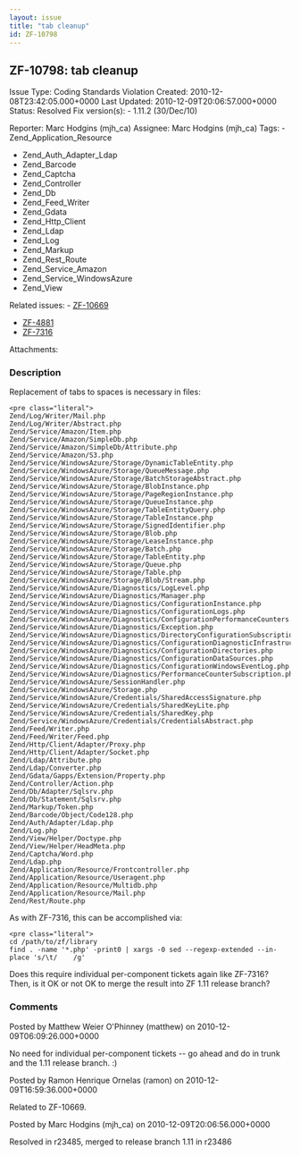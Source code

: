 ```yaml
---
layout: issue
title: "tab cleanup"
id: ZF-10798
---
```


ZF-10798: tab cleanup
---------------------

 Issue Type: Coding Standards Violation Created: 2010-12-08T23:42:05.000+0000 Last Updated: 2010-12-09T20:06:57.000+0000 Status: Resolved Fix version(s): - 1.11.2 (30/Dec/10)
 
 Reporter:  Marc Hodgins (mjh\_ca)  Assignee:  Marc Hodgins (mjh\_ca)  Tags: - Zend\_Application\_Resource
- Zend\_Auth\_Adapter\_Ldap
- Zend\_Barcode
- Zend\_Captcha
- Zend\_Controller
- Zend\_Db
- Zend\_Feed\_Writer
- Zend\_Gdata
- Zend\_Http\_Client
- Zend\_Ldap
- Zend\_Log
- Zend\_Markup
- Zend\_Rest\_Route
- Zend\_Service\_Amazon
- Zend\_Service\_WindowsAzure
- Zend\_View
 
 Related issues: - [ZF-10669](/issues/browse/ZF-10669)
- [ZF-4881](/issues/browse/ZF-4881)
- [ZF-7316](/issues/browse/ZF-7316)
 
 Attachments: 
### Description

Replacement of tabs to spaces is necessary in files:

 
    <pre class="literal">
    Zend/Log/Writer/Mail.php
    Zend/Log/Writer/Abstract.php
    Zend/Service/Amazon/Item.php
    Zend/Service/Amazon/SimpleDb.php
    Zend/Service/Amazon/SimpleDb/Attribute.php
    Zend/Service/Amazon/S3.php
    Zend/Service/WindowsAzure/Storage/DynamicTableEntity.php
    Zend/Service/WindowsAzure/Storage/QueueMessage.php
    Zend/Service/WindowsAzure/Storage/BatchStorageAbstract.php
    Zend/Service/WindowsAzure/Storage/BlobInstance.php
    Zend/Service/WindowsAzure/Storage/PageRegionInstance.php
    Zend/Service/WindowsAzure/Storage/QueueInstance.php
    Zend/Service/WindowsAzure/Storage/TableEntityQuery.php
    Zend/Service/WindowsAzure/Storage/TableInstance.php
    Zend/Service/WindowsAzure/Storage/SignedIdentifier.php
    Zend/Service/WindowsAzure/Storage/Blob.php
    Zend/Service/WindowsAzure/Storage/LeaseInstance.php
    Zend/Service/WindowsAzure/Storage/Batch.php
    Zend/Service/WindowsAzure/Storage/TableEntity.php
    Zend/Service/WindowsAzure/Storage/Queue.php
    Zend/Service/WindowsAzure/Storage/Table.php
    Zend/Service/WindowsAzure/Storage/Blob/Stream.php
    Zend/Service/WindowsAzure/Diagnostics/LogLevel.php
    Zend/Service/WindowsAzure/Diagnostics/Manager.php
    Zend/Service/WindowsAzure/Diagnostics/ConfigurationInstance.php
    Zend/Service/WindowsAzure/Diagnostics/ConfigurationLogs.php
    Zend/Service/WindowsAzure/Diagnostics/ConfigurationPerformanceCounters.php
    Zend/Service/WindowsAzure/Diagnostics/Exception.php
    Zend/Service/WindowsAzure/Diagnostics/DirectoryConfigurationSubscription.php
    Zend/Service/WindowsAzure/Diagnostics/ConfigurationDiagnosticInfrastructureLogs.php
    Zend/Service/WindowsAzure/Diagnostics/ConfigurationDirectories.php
    Zend/Service/WindowsAzure/Diagnostics/ConfigurationDataSources.php
    Zend/Service/WindowsAzure/Diagnostics/ConfigurationWindowsEventLog.php
    Zend/Service/WindowsAzure/Diagnostics/PerformanceCounterSubscription.php
    Zend/Service/WindowsAzure/SessionHandler.php
    Zend/Service/WindowsAzure/Storage.php
    Zend/Service/WindowsAzure/Credentials/SharedAccessSignature.php
    Zend/Service/WindowsAzure/Credentials/SharedKeyLite.php
    Zend/Service/WindowsAzure/Credentials/SharedKey.php
    Zend/Service/WindowsAzure/Credentials/CredentialsAbstract.php
    Zend/Feed/Writer.php
    Zend/Feed/Writer/Feed.php
    Zend/Http/Client/Adapter/Proxy.php
    Zend/Http/Client/Adapter/Socket.php
    Zend/Ldap/Attribute.php
    Zend/Ldap/Converter.php
    Zend/Gdata/Gapps/Extension/Property.php
    Zend/Controller/Action.php
    Zend/Db/Adapter/Sqlsrv.php
    Zend/Db/Statement/Sqlsrv.php
    Zend/Markup/Token.php
    Zend/Barcode/Object/Code128.php
    Zend/Auth/Adapter/Ldap.php
    Zend/Log.php
    Zend/View/Helper/Doctype.php
    Zend/View/Helper/HeadMeta.php
    Zend/Captcha/Word.php
    Zend/Ldap.php
    Zend/Application/Resource/Frontcontroller.php
    Zend/Application/Resource/Useragent.php
    Zend/Application/Resource/Multidb.php
    Zend/Application/Resource/Mail.php
    Zend/Rest/Route.php


As with ZF-7316, this can be accomplished via:

 
    <pre class="literal">
    cd /path/to/zf/library
    find . -name '*.php' -print0 | xargs -0 sed --regexp-extended --in-place 's/\t/    /g'


Does this require individual per-component tickets again like ZF-7316? Then, is it OK or not OK to merge the result into ZF 1.11 release branch?

 

 

### Comments

Posted by Matthew Weier O'Phinney (matthew) on 2010-12-09T06:09:26.000+0000

No need for individual per-component tickets -- go ahead and do in trunk and the 1.11 release branch. :)

 

 

Posted by Ramon Henrique Ornelas (ramon) on 2010-12-09T16:59:36.000+0000

Related to ZF-10669.

 

 

Posted by Marc Hodgins (mjh\_ca) on 2010-12-09T20:06:56.000+0000

Resolved in r23485, merged to release branch 1.11 in r23486

 

 